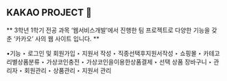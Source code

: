 ## KAKAO PROJECT :dizzy:


** 3학년 1학기 전공 과목 ‘웹서비스개발’에서 진행한 팀 프로젝트로 다양한 기능을 갖 춘 ‘카카오’ 사의 웹 사이트 입니다. **


•기능
‣ 로그인 및 회원가입 ‣ 지원서 작성
‣ 직종선택후지원서작성 ‣ 쇼핑몰
‣ 카테고리별상품분류
‣ 가상코인충전
‣ 가상코인을이용한상품결제 ‣ 선택 상품 장바구니
‣ 관리자
‣ 회원관리
‣ 상품관리
‣ 지원서 관리

